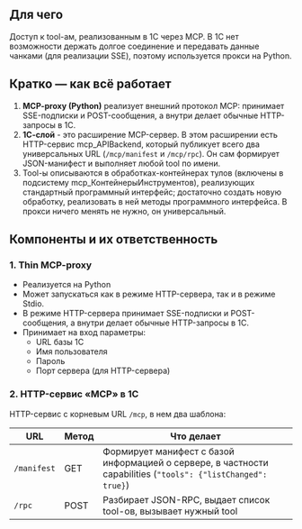 ## Для чего

Доступ к tool-ам, реализованным в 1С через MCP. В 1С нет возможности держать долгое соединение и передавать данные чанками (для реализации SSE), поэтому используется прокси на Python.

## Кратко — как всё работает

1. **MCP-proxy (Python)** реализует внешний протокол MCP: принимает SSE-подписки и POST-сообщения, а внутри делает обычные HTTP-запросы в 1С.
2. **1С-слой** - это расширение MCP-сервер. В этом расширении есть HTTP-сервис mcp_APIBackend, который публикует всего два универсальных URL (`/mcp/manifest` и `/mcp/rpc`). Он сам формирует JSON-манифест и выполняет любой tool по имени.
3. Tool-ы описываются в обработках-контейнерах тулов (включены в подсистему mcp_КонтейнерыИнструментов), реализующих стандартный программный интерфейс; достаточно создать новую обработку, реализовать в ней методы программного интерфейса. В прокси ничего менять не нужно, он универсальный.

## Компоненты и их ответственность

### 1.  Thin MCP-proxy

- Реализуется на Python
- Может запускаться как в режиме HTTP-сервера, так и в режиме Stdio.
- В режиме HTTP-сервера принимает SSE-подписки и POST-сообщения, а внутри делает обычные HTTP-запросы в 1С.
- Принимает на вход параметры:
  - URL базы 1С
  - Имя пользователя
  - Пароль
  - Порт сервера (для HTTP-сервера)
  
### 2.  HTTP-сервис «MCP» в 1С

HTTP-сервис с корневым URL `/mcp`, в нем два шаблона:

| URL         | Метод | Что делает  |
| ----------- | ----- | ----------- |
| `/manifest` | GET   | Формирует манифест с базой информацией о сервере, в частности capabilities (`"tools": {"listChanged": true}`) |
| `/rpc`      | POST  | Разбирает JSON-RPC, выдает список tool-ов, вызывает нужный tool |

